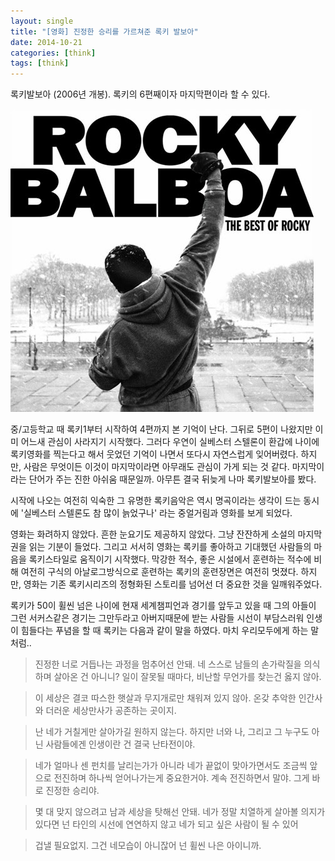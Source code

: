 ```yaml
---
layout: single
title: "[영화] 진정한 승리를 가르쳐준 록키 발보아"
date: 2014-10-21
categories: [think]
tags: [think]
---
```


록키발보아 (2006년 개봉). 록키의 6편째이자 마지막편이라 할 수 있다.

![rocky](/assets/images/rocky.jpg)

중/고등학교 때 록키1부터 시작하여 4편까지 본 기억이 난다. 그뒤로 5편이 나왔지만 이미 어느새 관심이 사라지기 시작했다.
그러다 우연이 실베스터 스텔론이 환갑에 나이에 록키영화를 찍는다고 해서 웃었던 기억이 나면서 또다시 자연스럽게 잊어버렸다.
하지만, 사람은 무엇이든 이것이 마지막이라면 아무래도 관심이 가게 되는 것 같다. 마지막이라는 단어가 주는 진한 아쉬움 때문일까. 아무튼 결국 뒤늦게 나마 록키발보아를 봤다.

시작에 나오는 여전히 익숙한 그 유명한 록키음악은 역시 명곡이라는 생각이 드는 동시에 '실베스터 스텔론도 참 많이 늙었구나' 라는 중얼거림과 영화를 보게 되었다.

영화는 화려하지 않았다. 흔한 눈요기도 제공하지 않았다. 그냥 잔잔하게 소설의 마지막권을 읽는 기분이 들었다.
그리고 서서히 영화는 록키를 좋아하고 기대했던 사람들의 마음을 록키스타일로 움직이기 시작했다.
막강한 적수, 좋은 시설에서 훈련하는 적수에 비해 여전히 구식의 아날로그방식으로 훈련하는 록키의 훈련장면은 여전히 멋졌다.
하지만, 영화는 기존 록키시리즈의 정형화된 스토리를 넘어선 더 중요한 것을 일깨워주었다.

록키가 50이 휠씬 넘은 나이에 현재 세계챔피언과 경기를 앞두고 있을 때 그의 아들이
그런 서커스같은 경기는 그만두라고 아버지때문에 받는 사람들 시선이 부담스러워 인생이 힘들다는
푸념을 할 때 록키는 다음과 같이 말을 하였다. 마치 우리모두에게 하는 말처럼..

> 진정한 너로 거듭나는 과정을 멈추어선 안돼.
> 네 스스로 남들의 손가락질을 의식하며 살아온 건 아니니?
> 일이 잘못될 때마다, 비난할 무언가를 찾는건 옳지 않아.

> 이 세상은 결코 따스한 햇살과 무지개로만 채워져 있지 않아.
> 온갖 추악한 인간사와 더러운 세상만사가 공존하는 곳이지.

> 난 네가 거칠게만 살아가길 원하지 않는다.
> 하지만 너와 나, 그리고 그 누구도 아닌 사람들에겐
> 인생이란 건 결국 난타전이야.

> 네가 얼마나 센 펀치를 날리는가가 아니라 네가 끝없이 맞아가면서도
> 조금씩 앞으로 전진하며 하나씩 얻어나가는게 중요한거야.
> 계속 전진하면서 말야.
> 그게 바로 진정한 승리야.

> 몇 대 맞지 않으려고 남과 세상을 탓해선 안돼.
> 네가 정말 치열하게 살아볼 의지가 있다면
> 넌 타인의 시선에 연연하지 않고 네가 되고 싶은 사람이 될 수 있어

> 겁낼 필요없지. 그건 네모습이 아니잖어 넌 휠씬 나은 아이니까.
